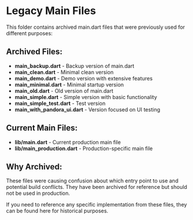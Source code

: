 # Legacy Main Files

This folder contains archived main.dart files that were previously used for different purposes:

## Archived Files:

- **main_backup.dart** - Backup version of main.dart
- **main_clean.dart** - Minimal clean version  
- **main_demo.dart** - Demo version with extensive features
- **main_minimal.dart** - Minimal startup version
- **main_old.dart** - Old version of main.dart
- **main_simple.dart** - Simple version with basic functionality
- **main_simple_test.dart** - Test version
- **main_with_pandora_ui.dart** - Version focused on UI testing

## Current Main Files:

- **lib/main.dart** - Current production main file
- **lib/main_production.dart** - Production-specific main file

## Why Archived:

These files were causing confusion about which entry point to use and potential build conflicts. They have been archived for reference but should not be used in production.

If you need to reference any specific implementation from these files, they can be found here for historical purposes.